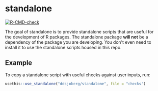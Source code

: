 
# standalone

<!-- badges: start -->
[![R-CMD-check](https://github.com/ddsjoberg/standalone/actions/workflows/R-CMD-check.yaml/badge.svg)](https://github.com/ddsjoberg/standalone/actions/workflows/R-CMD-check.yaml)
<!-- badges: end -->

The goal of standalone is to provide standalone scripts that are useful for the development of R packages.
The standalone package **will not** be a dependency of the package you are developing.
You don't even need to install it to use the standalone scripts housed in this repo.


## Example

To copy a standalone script with useful checks against user inputs, run:

``` r
usethis::use_standalone("ddsjoberg/standalone", file = "checks")
```

